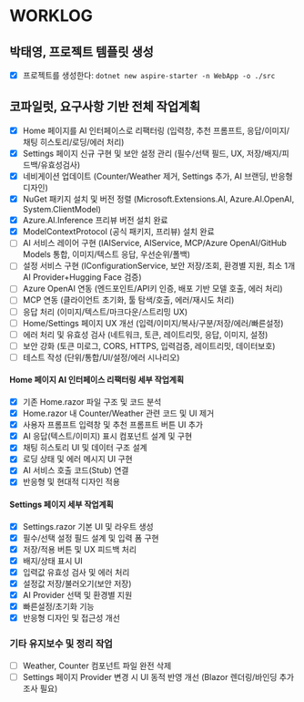 # WORKLOG


## 박태영, 프로젝트 템플릿 생성

- [x] 프로젝트를 생성한다: `dotnet new aspire-starter -n WebApp -o ./src`

## 코파일럿, 요구사항 기반 전체 작업계획

- [x] Home 페이지를 AI 인터페이스로 리팩터링 (입력창, 추천 프롬프트, 응답/이미지/채팅 히스토리/로딩/에러 처리)
- [x] Settings 페이지 신규 구현 및 보안 설정 관리 (필수/선택 필드, UX, 저장/배지/피드백/유효성검사)
- [x] 네비게이션 업데이트 (Counter/Weather 제거, Settings 추가, AI 브랜딩, 반응형 디자인)
- [x] NuGet 패키지 설치 및 버전 정렬 (Microsoft.Extensions.AI, Azure.AI.OpenAI, System.ClientModel)
- [x] Azure.AI.Inference 프리뷰 버전 설치 완료
- [x] ModelContextProtocol (공식 패키지, 프리뷰) 설치 완료
- [ ] AI 서비스 레이어 구현 (IAIService, AIService, MCP/Azure OpenAI/GitHub Models 통합, 이미지/텍스트 응답, 우선순위/폴백)
- [ ] 설정 서비스 구현 (IConfigurationService, 보안 저장/조회, 환경별 지원, 최소 1개 AI Provider+Hugging Face 검증)
- [ ] Azure OpenAI 연동 (엔드포인트/API키 인증, 배포 기반 모델 호출, 에러 처리)
- [ ] MCP 연동 (클라이언트 초기화, 툴 탐색/호출, 에러/재시도 처리)
- [ ] 응답 처리 (이미지/텍스트/마크다운/스트리밍 UX)
- [ ] Home/Settings 페이지 UX 개선 (입력/이미지/복사/구분/저장/에러/빠른설정)
- [ ] 에러 처리 및 유효성 검사 (네트워크, 토큰, 레이트리밋, 응답, 이미지, 설정)
- [ ] 보안 강화 (토큰 미로그, CORS, HTTPS, 입력검증, 레이트리밋, 데이터보호)
- [ ] 테스트 작성 (단위/통합/UI/설정/에러 시나리오)

#### Home 페이지 AI 인터페이스 리팩터링 세부 작업계획
 - [x] 기존 Home.razor 파일 구조 및 코드 분석
 - [x] Home.razor 내 Counter/Weather 관련 코드 및 UI 제거
 - [x] 사용자 프롬프트 입력창 및 추천 프롬프트 버튼 UI 추가
 - [x] AI 응답(텍스트/이미지) 표시 컴포넌트 설계 및 구현
 - [x] 채팅 히스토리 UI 및 데이터 구조 설계
 - [x] 로딩 상태 및 에러 메시지 UI 구현
 - [x] AI 서비스 호출 코드(Stub) 연결
 - [x] 반응형 및 현대적 디자인 적용

#### Settings 페이지 세부 작업계획
- [x] Settings.razor 기본 UI 및 라우트 생성
- [x] 필수/선택 설정 필드 설계 및 입력 폼 구현
- [x] 저장/적용 버튼 및 UX 피드백 처리
- [x] 배지/상태 표시 UI
- [x] 입력값 유효성 검사 및 에러 처리
- [x] 설정값 저장/불러오기(보안 저장)
- [x] AI Provider 선택 및 환경별 지원
- [x] 빠른설정/초기화 기능
- [x] 반응형 디자인 및 접근성 개선

### 기타 유지보수 및 정리 작업
- [ ] Weather, Counter 컴포넌트 파일 완전 삭제
- [ ] Settings 페이지 Provider 변경 시 UI 동적 반영 개선 (Blazor 렌더링/바인딩 추가 조사 필요)